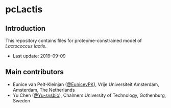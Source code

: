pcLactis
===============

Introduction
------------

This repository contains files for proteome-constrained model of _Lactococcus lactis_.

* Last update: 2019-09-09


Main contributors
-------------------------------

* Eunice van Pelt-Kleinjan ([@EunicevPK](https://github.com/EunicevPK)), Vrije Universiteit Amsterdam, Amsterdam, The Netherlands
* Yu Chen ([@Yu-sysbio](https://github.com/Yu-sysbio)), Chalmers University of Technology, Gothenburg, Sweden

